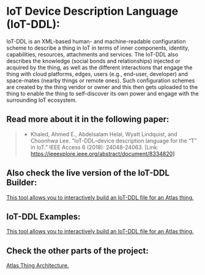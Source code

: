 # IoT Device Description Language (IoT-DDL): 
IoT-DDL is an XML-based human- and machine-readable configuration scheme to describe a thing in IoT in terms of inner components, identity, capabilities, resources, attachments and services. The IoT-DDL also describes the knowledge (social bonds and relationships) injected or acquired by the thing, as well as the different interactions that engage the thing with cloud platforms, edges, users (e.g., end-user, developer) and space-mates (nearby things or remote ones). Such configuration schemes are created by the thing vendor or owner and this then gets uploaded to the thing to enable the thing to self-discover its own power and engage with the surrounding IoT ecosystem.

## Read more about it in the following paper:
> - Khaled, Ahmed E., Abdelsalam Helal, Wyatt Lindquist, and Choonhwa Lee. "IoT-DDL–device description language for the “T” in IoT." IEEE Access 6 (2018): 24048-24063. [Link: https://ieeexplore.ieee.org/abstract/document/8334820]

## Also check the live version of the IoT-DDL Builder:
[This tool allows you to interactively build an IoT-DDL file for an Atlas thing.](https://atlasframework.github.io/IoT-DDL/builder.html)


## IoT-DDL Examples:
[This tool allows you to interactively build an IoT-DDL file for an Atlas thing.](https://atlasframework.github.io/IoT-DDL/builder.html)


## Check the other parts of the project:
[Atlas Thing Architecture.](https://github.com/AtlasFramework/Atlas-Thing-Architecture)
